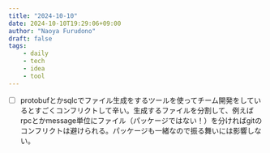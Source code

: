 ```yaml
---
title: "2024-10-10"
date: 2024-10-10T19:29:06+09:00
author: "Naoya Furudono"
draft: false
tags:
    - daily
    - tech
    - idea
    - tool
---
```


- [ ] protobufとかsqlcでファイル生成をするツールを使ってチーム開発をしているとすごくコンフリクトして辛い。生成するファイルを分割して、例えばrpcとかmessage単位にファイル（パッケージではない！）を分ければgitのコンフリクトは避けられる。パッケージも一緒なので振る舞いには影響しない。
